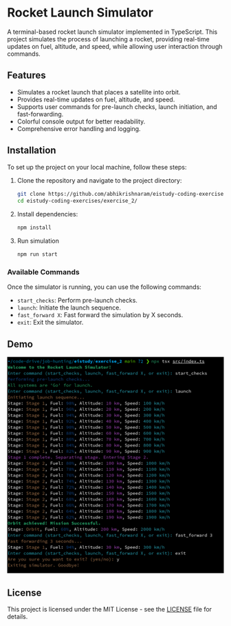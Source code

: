 # Rocket Launch Simulator

A terminal-based rocket launch simulator implemented in TypeScript. This project simulates the process of launching a rocket, providing real-time updates on fuel, altitude, and speed, while allowing user interaction through commands.

## Features

- Simulates a rocket launch that places a satellite into orbit.
- Provides real-time updates on fuel, altitude, and speed.
- Supports user commands for pre-launch checks, launch initiation, and fast-forwarding.
- Colorful console output for better readability.
- Comprehensive error handling and logging.

## Installation

To set up the project on your local machine, follow these steps:

1. Clone the repository and navigate to the project directory:
   ```bash
   git clone https://github.com/abhikrishnaram/eistudy-coding-exercises
   cd eistudy-coding-exercises/exercise_2/
   ```

2. Install dependencies:
   ```bash
   npm install
   ```
3. Run simulation
   ```bash
   npm run start
   ```
   

### Available Commands

Once the simulator is running, you can use the following commands:

- `start_checks`: Perform pre-launch checks.
- `launch`: Initiate the launch sequence.
- `fast_forward X`: Fast forward the simulation by X seconds.
- `exit`: Exit the simulator.

## Demo
<img src="demo.png" />

## License

This project is licensed under the MIT License - see the [LICENSE](LICENSE) file for details.